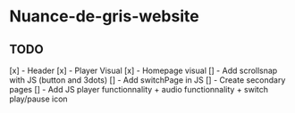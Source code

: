 # Nuance-de-gris-website

## TODO

[x] - Header
[x] - Player Visual
[x] - Homepage visual 
[] - Add scrollsnap with JS (button and 3dots)
[] - Add switchPage in JS
[] - Create secondary pages
[] - Add JS player functionnality
        + audio functionnality
        + switch play/pause icon